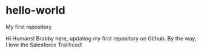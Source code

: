 # hello-world
My first repository

Hi Humans!
Brabby here, updating my first repository on Github.
By the way, I love the Salesforce Trailhead!
